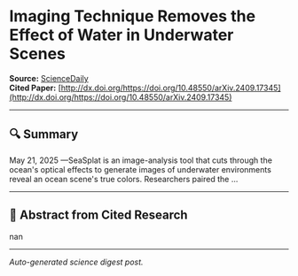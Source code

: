 # Imaging Technique Removes the Effect of Water in Underwater Scenes

**Source:** [ScienceDaily](https://www.sciencedaily.com/releases/2025/05/250521125256.htm)  
**Cited Paper:** [http://dx.doi.org/https://doi.org/10.48550/arXiv.2409.17345](http://dx.doi.org/https://doi.org/10.48550/arXiv.2409.17345)

---

## 🔍 Summary
May 21, 2025 —SeaSplat is an image-analysis tool that cuts through the ocean's optical effects to generate images of underwater environments reveal an ocean scene's true colors. Researchers paired the ...

---

## 📄 Abstract from Cited Research
nan

---

*Auto-generated science digest post.*
